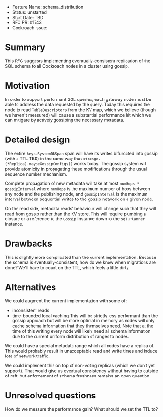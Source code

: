 - Feature Name: schema_distribution
- Status: unstarted
- Start Date: TBD
- RFC PR: #1743
- Cockroach Issue:

# Summary

This RFC suggests implementing eventually-consistent replication of the SQL schema to all Cockroach nodes in a cluster using gossip.

# Motivation

In order to support performant SQL queries, each gateway node must be able to address the data requested by the query. Today this requires the node to read `TableDescriptor`s from the KV map, which we believe (though we haven't measured) will cause a substantial performance hit which we can mitigate by actively gossiping the necessary metadata.

# Detailed design

The entire `keys.SystemDBSpan` span will have its writes bifurcated into gossip (with a TTL TBD) in the same way that `storage.(*Replica).maybeGossipConfigs()` works today. The gossip system will provide atomicity in propagating these modifications through the usual sequence number mechanism.

Complete propagation of new metadata will take at most `numHops * gossipInterval` where `numHops` is the maximum number of hops between any node and the publishing node, and `gossipInterval` is the maximum interval between sequential writes to the gossip network on a given node.

On the read side, metadata reads' behaviour will change such that they will read from gossip rather than the KV store. This will require plumbing a closure or a reference to the `Gossip` instance down to the `sql.Planner` instance.

# Drawbacks

This is slightly more complicated than the current implementation. Because the schema is eventually-consistent, how do we know when migrations are done? We'll have to count on the TTL, which feels a little dirty.

# Alternatives

We could augment the current implementation with some of:
- inconsistent reads
- time-bounded local caching
This will be strictly less performant than the gossip approach but will be more optimal in memory as nodes will only cache schema information that they themselves need. Note that at the time of this writing every node will likely need all schema information due to the current uniform distribution of ranges to nodes.

We could have a special metadata range which all nodes have a replica of. This would probably result in unacceptable read and write times and induce lots of network traffic.

We could implement this on top of non-voting replicas (which we don't yet support). That would give us eventual consistency without having to outside of raft, but enforcement of schema freshness remains an open question.

# Unresolved questions

How do we measure the performance gain? What should we set the TTL to?
